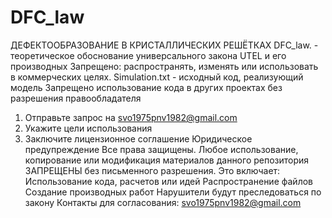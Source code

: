 # DFC_law
ДЕФЕКТООБРАЗОВАНИЕ В КРИСТАЛЛИЧЕСКИХ РЕШЁТКАХ
DFC_law. - теоретическое обоснование универсального закона UTEL и его производных
Запрещено: распространять, изменять или использовать в коммерческих целях.
Simulation.txt - исходный код, реализующий модель
Запрещено использование кода в других проектах без разрешения правообладателя
1. Отправьте запрос на svo1975pnv1982@gmail.com
2. Укажите цели использования
3. Заключите лицензионное соглашение
Юридическое предупреждение
Все права защищены.
Любое использование, копирование или модификация материалов данного репозитория ЗАПРЕЩЕНЫ без письменного разрешения.
Это включает:
Использование кода, расчетов или идей
Распространение файлов
Создание производных работ
Нарушители будут преследоваться по закону
Контакты для согласования: svo1975pnv1982@gmail.com
